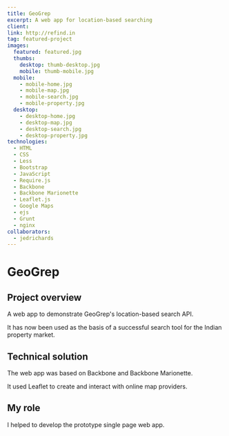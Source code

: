```yaml
---
title: GeoGrep
excerpt: A web app for location-based searching
client:
link: http://refind.in
tag: featured-project
images:
  featured: featured.jpg
  thumbs:
    desktop: thumb-desktop.jpg
    mobile: thumb-mobile.jpg
  mobile:
    - mobile-home.jpg
    - mobile-map.jpg
    - mobile-search.jpg
    - mobile-property.jpg
  desktop:
    - desktop-home.jpg
    - desktop-map.jpg
    - desktop-search.jpg
    - desktop-property.jpg
technologies:
  - HTML
  - CSS
  - Less
  - Bootstrap
  - JavaScript
  - Require.js
  - Backbone
  - Backbone Marionette
  - Leaflet.js
  - Google Maps
  - ejs
  - Grunt
  - nginx
collaborators:
  - jedrichards
---
```


# GeoGrep

## Project overview

A web app to demonstrate GeoGrep's location-based search API.

It has now been used as the basis of a successful search tool for the Indian property market.

## Technical solution

The web app was based on Backbone and Backbone Marionette.

It used Leaflet to create and interact with online map providers.

## My role

I helped to develop the prototype single page web app.

